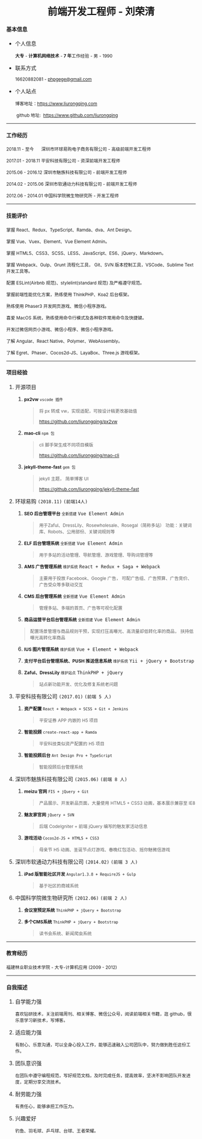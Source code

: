 <center><div style="font-size: 26px; font-weight: bold; ">前端开发工程师 - 刘荣清</div></center>

#### 基本信息

- 个人信息

   <small>**大专** - **计算机网络技术** - **7 年**工作经验 - 男 - 1990</small>

- 联系方式

  <small>16620882081 - phpgege@gmail.com</small>

- 个人站点

  <small>博客地址：https://www.liurongqing.com</small>
  
  <small> github 地址:  https://www.github.com/liurongqing</small>

---

#### 工作经历

<small>2018.11 - 至今 &nbsp;&nbsp;&nbsp;&nbsp; 深圳市环球易购电子商务有限公司 - 高级前端开发工程师</small>

<small>2017.01 - 2018.11 平安科技有限公司 - 资深前端开发工程师</small>

<small>2015.06 - 2016.12 深圳市魅族科技有限公司 - 前端开发工程师</small>

<small>2014.02 - 2015.06 深圳市软通动力科技有限公司 - 前端开发工程师</small>

<small>2012.06 - 2014.01 中国科学院微生物研究所 - 开发工程师</small>

---

#### 技能评价

<small>掌握 React、Redux、TypeScript、Ramda、dva、Ant Design。</small>

<small>掌握 Vue、Vuex、Element、Vue Element Admin。</small>

<small>掌握 HTML5、CSS3、SCSS、LESS、JavaScript、ES6、jQuery、Markdown。</small>

<small>掌握 Webpack、Gulp、Grunt 流程化工具， Git、SVN 版本控制工具，VSCode、Sublime Text 开发工具等。</small>

<small>配置 ESLint(Airbnb 规范)、stylelint(standard 规范) 及严格遵守规范。</small>

<small>掌握前端性能优化方案，熟练使用 ThinkPHP、Koa2 后台框架。</small>

<small>熟练使用 Phaser3 开发网页游戏、微信小程序游戏。</small>

<small>喜爱 MacOS 系统，熟练使用命令行模式及各种软件常用命令及快捷键。</small>

<small>开发过微信网页小游戏、微信小程序、微信小程序游戏。</small>

<small>了解 Angular、React Native、Polymer、WebAssembly。</small>

<small>了解 Egret、Phaser、Cocos2d-JS、LayaBox、Three.js 游戏框架。</small>

---


#### 项目经验

1. 开源项目

   1. <small>**px2vw** `vscode 插件`</small>

      > <small>将 px 转成 vw，实现适配，可按设计稿更改基础值</small>
      >
      > <small>https://github.com/liurongqing/px2vw</small>

   2. <small>**mao-cli** `npm 包`</small>

      > <small>cli 脚手架生成不同项目模版</small>
      >
      > <small>https://github.com/liurongqing/mao-cli</small>

   3. <small>**jekyll-theme-fast** `gem 包` </small>

      > <small>jekyll 主题， 简单博客 UI</small>
      >
      > <small>https://github.com/liurongqing/jekyll-theme-fast</small>

2. 环球易购 `(2018.11)` `(前端14人)`

   1. <small>**SEO 后台管理平台** `全新搭建`</small> `Vue Element Admin`

      > <small>用于Zaful、DressLily、Rosewholesale、Rosegal（简称多站）
      > 功能：关键词库、Robots、公用部份、关键词规则等</small>

   2. <small>**ELF 后台管理系统** `全新搭建`</small> `Vue Element Admin`

      > <small>用于多站的活动管理、导航管理、游戏管理、导购词管理等</small>

   3. <small>**AMS 广告管理系统** `维护系统`</small> `React + Redux + Saga + Webpack`

      > <small>主要用于投放 Facebook、Google 广告， 可配广告组、广告预算、广告竞价、广告受众等多联动交互</small>

   4. <small>**CMS 后台管理系统** `全新搭建`</small> `Vue Element Admin`

      > <small>管理多站、多端的首页、广告等可视化配置</small>

   5. <small>**商品运营平台后台管理系统** `全新搭建`</small> `Vue Element Admin`

     > <small>配置场景管理与商品规则干预，实现打压高曝光、高流量却低转化率的商品， 扶持低曝光高转化率商品</small>

   6. <small>**IUS 图片管理系统** `维护系统`</small> `Vue + Element + Webpack`

   7. <small>**支付平台后台管理系统、PUSH 推送信息系统** `维护系统`</small> `Yii + jQuery + Bootstrap`

   8. <small>**Zaful、DressLily** `维护站点`</small> `ThinkPHP + jQuery`

      > <small>站点新功能开发、优化及修复系统老问题</small>

3. 平安科技有限公司 `(2017.01)` `(前端 5 人)`

   1. <small>**资产配置** `React + Webpack + SCSS + Git + Jenkins`</small>

      > <small>平安证券 APP 内嵌的 H5 项目</small>

   2. <small>**智能投顾** `create-react-app + Ramda`</small>

      > <small>平安科技类似资产配置的 H5 项目</small>

   3. <small>**智能投顾后台** `Ant Design Pro + TypeScript`</small>

      > <small>智能投顾后台管理系统</small>

4. 深圳市魅族科技有限公司 `(2015.06)` `(前端 8 人)`

   1. <small>**meizu 官网** `FIS + jQuery + Git`</small>

      > <small>产品展示、开发新品页面，大量使用 HTML5 + CSS3 动画，基本展示兼容至 IE8</small>

   2. <small>**魅友家官网** `jQuery + SVN`</small>

      > <small>后端 CodeIgniter + 前端 jQuery 编写的魅友家活动信息</small>

   3. <small>**游戏活动** `Cocos2d-JS + HTML5 + CSS3`</small>

      > <small>母亲节 H5 动画、圣诞节点灯游戏、春晚红包活动、摇你魅微信游戏</small>

5. 深圳市软通动力科技有限公司 `(2014.02)` `(前端 3 人)`

   1. <small>**iPad 版智能社区开发** `Angular1.3.8 + RequireJS + Gulp`</small>

      > <small>基于社区的商城系统</small>

6. 中国科学院微生物研究所 `(2012.06)` `(前端 2 人)`

   1. <small>**会议室预定系统** `ThinkPHP + jQuery + Bootstrap`</small>

   2. <small>**多个CMS系统** `ThinkPHP + jQuery + Bootstrap`</small>

      > <small>读书会系统、新闻爬虫系统</small>

---

#### 教育经历

<small>福建林业职业技术学院 - 大专-计算机应用 (2009 - 2012)</small>

---

#### 自我描述

1. 自学能力强

   <small>喜欢钻研技术，关注前端周刊、相关博客、微信公众号，阅读前端相关书籍，逛 github，很乐意学习新技术，写博客。</small>

1. 适应能力强

   <small>有耐心、乐意沟通，可以全身心投入工作，能够迅速融入公司团队中，努力做到胜任这份工作。</small>

1. 团队意识强

   <small>在团队中遵守编程规范，写好规范文档，及时完成任务，提高效率，坚决不影响团队开发进度，定期分享交流技术。</small>

1. 耐劳能力强

   <small>有责任心，能够承担工作压力。</small>

1. 兴趣爱好

   <small>钓鱼、羽毛球、乒乓球、台球、王者荣耀。</small>

